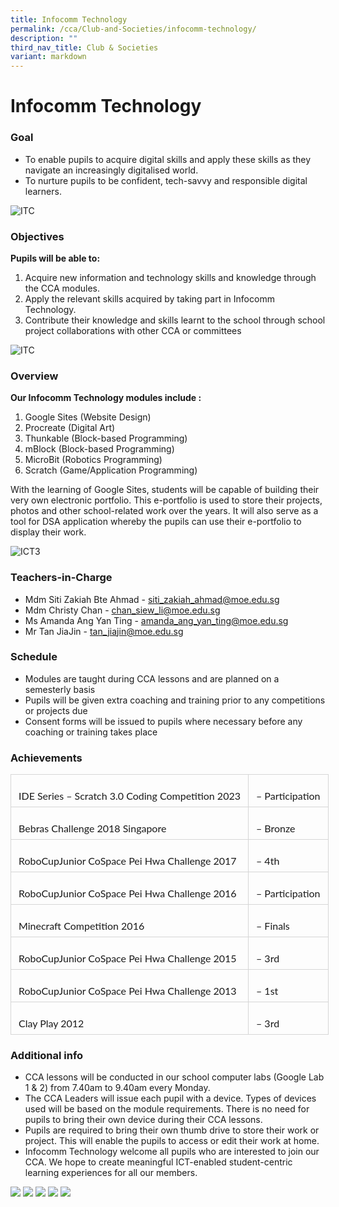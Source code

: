 ```yaml
---
title: Infocomm Technology
permalink: /cca/Club-and-Societies/infocomm-technology/
description: ""
third_nav_title: Club & Societies
variant: markdown
---
```

# Infocomm Technology
### Goal

* To enable pupils to acquire digital skills and apply these skills as they navigate an increasingly digitalised world.
* To nurture pupils to be confident, tech-savvy and responsible digital learners.

![ITC](/images/CCA/infocomm%20pic1.jpg)
### Objectives

**Pupils will be able to:**
1. Acquire new information and technology skills and knowledge through the CCA modules.
2. Apply the relevant skills acquired by taking part in Infocomm Technology.
3. Contribute their knowledge and skills learnt to the school through school project collaborations with other CCA or committees

![ITC](/images/CCA/infocomm%20pic2.jpg)
### Overview

**Our Infocomm Technology modules include :**
1. Google Sites (Website Design)
2. Procreate (Digital Art)
3. Thunkable (Block-based Programming)
4. mBlock (Block-based Programming)
5. MicroBit (Robotics Programming)
6. Scratch (Game/Application Programming)

With the learning of Google Sites, students will be capable of building their very own electronic portfolio. This e-portfolio is used to store their projects, photos and other school-related work over the years. It will also serve as a tool for DSA application whereby the pupils can use their e-portfolio to display their work.

![ICT3](/images/CCA/infocomm%20pic3.png)

### Teachers-in-Charge

* Mdm Siti Zakiah Bte Ahmad - siti_zakiah_ahmad@moe.edu.sg
* Mdm Christy Chan 		- chan_siew_li@moe.edu.sg
* Ms Amanda Ang Yan Ting 	- amanda_ang_yan_ting@moe.edu.sg
* Mr Tan JiaJin 		- tan_jiajin@moe.edu.sg


### Schedule

* Modules are taught during CCA lessons and are planned on a semesterly basis
* Pupils will be given extra coaching and training prior to any competitions or projects due
* Consent forms will be issued to pupils where necessary before any coaching or training takes place

### Achievements  

<table class="MsoNormalTable" border="0" cellspacing="0" cellpadding="0" width="575" style="width:431.5pt;border-collapse:collapse;mso-yfti-tbllook:1184"><tbody><tr style="mso-yfti-irow:0;mso-yfti-firstrow:yes"><td valign="top" style="border:solid #D6D6D6 1.0pt;mso-border-alt:solid #D6D6D6 .25pt;
  mso-border-bottom-alt:solid #D6D6D6 .75pt;padding:6.0pt 9.0pt 6.0pt 9.0pt"><p class="MsoNormal" style="margin-bottom:0cm;line-height:normal"><span lang="EN-SG" style="font-size:12.0pt;font-family:&quot;Lato&quot;,sans-serif;mso-fareast-font-family:
  &quot;Times New Roman&quot;;mso-bidi-font-family:&quot;Times New Roman&quot;;mso-font-kerning:
  0pt;mso-ligatures:none;mso-fareast-language:EN-SG">IDE Series – Scratch 3.0 Coding Competition 2023</span></p></td><td valign="top" style="border:solid #D6D6D6 1.0pt;border-left:none;mso-border-left-alt:
  solid #D6D6D6 .25pt;mso-border-alt:solid #D6D6D6 .25pt;mso-border-bottom-alt:
  solid #D6D6D6 .75pt;padding:6.0pt 9.0pt 6.0pt 9.0pt"><p class="MsoNormal" style="margin-bottom:0cm;line-height:normal"><span lang="EN-SG" style="font-size:12.0pt;font-family:&quot;Lato&quot;,sans-serif;mso-fareast-font-family:
  &quot;Times New Roman&quot;;mso-bidi-font-family:&quot;Times New Roman&quot;;mso-font-kerning:
  0pt;mso-ligatures:none;mso-fareast-language:EN-SG">– Participation</span></p></td></tr><tr style="mso-yfti-irow:1"><td valign="top" style="border:solid #D6D6D6 1.0pt;border-top:none;mso-border-top-alt:
  solid #D6D6D6 .25pt;mso-border-alt:solid #D6D6D6 .25pt;mso-border-bottom-alt:
  solid #D6D6D6 .75pt;padding:6.0pt 9.0pt 6.0pt 9.0pt"><p class="MsoNormal" style="margin-bottom:0cm;line-height:normal"><span lang="EN-SG" style="font-size:12.0pt;font-family:&quot;Lato&quot;,sans-serif;mso-fareast-font-family:
  &quot;Times New Roman&quot;;mso-bidi-font-family:&quot;Times New Roman&quot;;mso-font-kerning:
  0pt;mso-ligatures:none;mso-fareast-language:EN-SG">Bebras Challenge 2018 Singapore</span></p></td><td valign="top" style="border-top:none;border-left:none;border-bottom:solid #D6D6D6 1.0pt;
  border-right:solid #D6D6D6 1.0pt;mso-border-top-alt:solid #D6D6D6 .25pt;
  mso-border-left-alt:solid #D6D6D6 .25pt;mso-border-alt:solid #D6D6D6 .25pt;
  mso-border-bottom-alt:solid #D6D6D6 .75pt;padding:6.0pt 9.0pt 6.0pt 9.0pt"><p class="MsoNormal" style="margin-bottom:0cm;line-height:normal"><span lang="EN-SG" style="font-size:12.0pt;font-family:&quot;Lato&quot;,sans-serif;mso-fareast-font-family:
  &quot;Times New Roman&quot;;mso-bidi-font-family:&quot;Times New Roman&quot;;mso-font-kerning:
  0pt;mso-ligatures:none;mso-fareast-language:EN-SG">– Bronze</span></p></td></tr><tr style="mso-yfti-irow:2"><td valign="top" style="border:solid #D6D6D6 1.0pt;border-top:none;mso-border-top-alt:
  solid #D6D6D6 .25pt;mso-border-alt:solid #D6D6D6 .25pt;mso-border-bottom-alt:
  solid #D6D6D6 .75pt;padding:6.0pt 9.0pt 6.0pt 9.0pt"><p class="MsoNormal" style="margin-bottom:0cm;line-height:normal"><span lang="EN-SG" style="font-size:12.0pt;font-family:&quot;Lato&quot;,sans-serif;mso-fareast-font-family:
  &quot;Times New Roman&quot;;mso-bidi-font-family:&quot;Times New Roman&quot;;mso-font-kerning:
  0pt;mso-ligatures:none;mso-fareast-language:EN-SG">RoboCupJunior CoSpace Pei Hwa Challenge 2017</span></p></td><td valign="top" style="border-top:none;border-left:none;border-bottom:solid #D6D6D6 1.0pt;
  border-right:solid #D6D6D6 1.0pt;mso-border-top-alt:solid #D6D6D6 .25pt;
  mso-border-left-alt:solid #D6D6D6 .25pt;mso-border-alt:solid #D6D6D6 .25pt;
  mso-border-bottom-alt:solid #D6D6D6 .75pt;padding:6.0pt 9.0pt 6.0pt 9.0pt"><p class="MsoNormal" style="margin-bottom:0cm;line-height:normal"><span lang="EN-SG" style="font-size:12.0pt;font-family:&quot;Lato&quot;,sans-serif;mso-fareast-font-family:
  &quot;Times New Roman&quot;;mso-bidi-font-family:&quot;Times New Roman&quot;;mso-font-kerning:
  0pt;mso-ligatures:none;mso-fareast-language:EN-SG">– 4th</span></p></td></tr><tr style="mso-yfti-irow:3"><td valign="top" style="border:solid #D6D6D6 1.0pt;border-top:none;mso-border-top-alt:
  solid #D6D6D6 .25pt;mso-border-alt:solid #D6D6D6 .25pt;mso-border-bottom-alt:
  solid #D6D6D6 .75pt;padding:6.0pt 9.0pt 6.0pt 9.0pt"><p class="MsoNormal" style="margin-bottom:0cm;line-height:normal"><span lang="EN-SG" style="font-size:12.0pt;font-family:&quot;Lato&quot;,sans-serif;mso-fareast-font-family:
  &quot;Times New Roman&quot;;mso-bidi-font-family:&quot;Times New Roman&quot;;mso-font-kerning:
  0pt;mso-ligatures:none;mso-fareast-language:EN-SG">RoboCupJunior CoSpace Pei Hwa Challenge 2016</span></p></td><td valign="top" style="border-top:none;border-left:none;border-bottom:solid #D6D6D6 1.0pt;
  border-right:solid #D6D6D6 1.0pt;mso-border-top-alt:solid #D6D6D6 .25pt;
  mso-border-left-alt:solid #D6D6D6 .25pt;mso-border-alt:solid #D6D6D6 .25pt;
  mso-border-bottom-alt:solid #D6D6D6 .75pt;padding:6.0pt 9.0pt 6.0pt 9.0pt"><p class="MsoNormal" style="margin-bottom:0cm;line-height:normal"><span lang="EN-SG" style="font-size:12.0pt;font-family:&quot;Lato&quot;,sans-serif;mso-fareast-font-family:
  &quot;Times New Roman&quot;;mso-bidi-font-family:&quot;Times New Roman&quot;;mso-font-kerning:
  0pt;mso-ligatures:none;mso-fareast-language:EN-SG">– Participation</span></p></td></tr><tr style="mso-yfti-irow:4"><td valign="top" style="border:solid #D6D6D6 1.0pt;border-top:none;mso-border-top-alt:
  solid #D6D6D6 .25pt;mso-border-alt:solid #D6D6D6 .25pt;mso-border-bottom-alt:
  solid #D6D6D6 .75pt;padding:6.0pt 9.0pt 6.0pt 9.0pt"><p class="MsoNormal" style="margin-bottom:0cm;line-height:normal"><span lang="EN-SG" style="font-size:12.0pt;font-family:&quot;Lato&quot;,sans-serif;mso-fareast-font-family:
  &quot;Times New Roman&quot;;mso-bidi-font-family:&quot;Times New Roman&quot;;mso-font-kerning:
  0pt;mso-ligatures:none;mso-fareast-language:EN-SG">Minecraft Competition 2016</span></p></td><td valign="top" style="border-top:none;border-left:none;border-bottom:solid #D6D6D6 1.0pt;
  border-right:solid #D6D6D6 1.0pt;mso-border-top-alt:solid #D6D6D6 .25pt;
  mso-border-left-alt:solid #D6D6D6 .25pt;mso-border-alt:solid #D6D6D6 .25pt;
  mso-border-bottom-alt:solid #D6D6D6 .75pt;padding:6.0pt 9.0pt 6.0pt 9.0pt"><p class="MsoNormal" style="margin-bottom:0cm;line-height:normal"><span lang="EN-SG" style="font-size:12.0pt;font-family:&quot;Lato&quot;,sans-serif;mso-fareast-font-family:
  &quot;Times New Roman&quot;;mso-bidi-font-family:&quot;Times New Roman&quot;;mso-font-kerning:
  0pt;mso-ligatures:none;mso-fareast-language:EN-SG">– Finals</span></p></td></tr><tr style="mso-yfti-irow:5"><td valign="top" style="border:solid #D6D6D6 1.0pt;border-top:none;mso-border-top-alt:
  solid #D6D6D6 .25pt;mso-border-alt:solid #D6D6D6 .25pt;mso-border-bottom-alt:
  solid #D6D6D6 .75pt;padding:6.0pt 9.0pt 6.0pt 9.0pt"><p class="MsoNormal" style="margin-bottom:0cm;line-height:normal"><span lang="EN-SG" style="font-size:12.0pt;font-family:&quot;Lato&quot;,sans-serif;mso-fareast-font-family:
  &quot;Times New Roman&quot;;mso-bidi-font-family:&quot;Times New Roman&quot;;mso-font-kerning:
  0pt;mso-ligatures:none;mso-fareast-language:EN-SG">RoboCupJunior CoSpace Pei Hwa Challenge 2015</span></p></td><td valign="top" style="border-top:none;border-left:none;border-bottom:solid #D6D6D6 1.0pt;
  border-right:solid #D6D6D6 1.0pt;mso-border-top-alt:solid #D6D6D6 .25pt;
  mso-border-left-alt:solid #D6D6D6 .25pt;mso-border-alt:solid #D6D6D6 .25pt;
  mso-border-bottom-alt:solid #D6D6D6 .75pt;padding:6.0pt 9.0pt 6.0pt 9.0pt"><p class="MsoNormal" style="margin-bottom:0cm;line-height:normal"><span lang="EN-SG" style="font-size:12.0pt;font-family:&quot;Lato&quot;,sans-serif;mso-fareast-font-family:
  &quot;Times New Roman&quot;;mso-bidi-font-family:&quot;Times New Roman&quot;;mso-font-kerning:
  0pt;mso-ligatures:none;mso-fareast-language:EN-SG">– 3rd</span></p></td></tr><tr style="mso-yfti-irow:6"><td valign="top" style="border:solid #D6D6D6 1.0pt;border-top:none;mso-border-top-alt:
  solid #D6D6D6 .25pt;mso-border-alt:solid #D6D6D6 .25pt;mso-border-bottom-alt:
  solid #D6D6D6 .75pt;padding:6.0pt 9.0pt 6.0pt 9.0pt"><p class="MsoNormal" style="margin-bottom:0cm;line-height:normal"><span lang="EN-SG" style="font-size:12.0pt;font-family:&quot;Lato&quot;,sans-serif;mso-fareast-font-family:
  &quot;Times New Roman&quot;;mso-bidi-font-family:&quot;Times New Roman&quot;;mso-font-kerning:
  0pt;mso-ligatures:none;mso-fareast-language:EN-SG">RoboCupJunior CoSpace Pei Hwa Challenge 2013</span></p></td><td valign="top" style="border-top:none;border-left:none;border-bottom:solid #D6D6D6 1.0pt;
  border-right:solid #D6D6D6 1.0pt;mso-border-top-alt:solid #D6D6D6 .25pt;
  mso-border-left-alt:solid #D6D6D6 .25pt;mso-border-alt:solid #D6D6D6 .25pt;
  mso-border-bottom-alt:solid #D6D6D6 .75pt;padding:6.0pt 9.0pt 6.0pt 9.0pt"><p class="MsoNormal" style="margin-bottom:0cm;line-height:normal"><span lang="EN-SG" style="font-size:12.0pt;font-family:&quot;Lato&quot;,sans-serif;mso-fareast-font-family:
  &quot;Times New Roman&quot;;mso-bidi-font-family:&quot;Times New Roman&quot;;mso-font-kerning:
  0pt;mso-ligatures:none;mso-fareast-language:EN-SG">– 1st</span></p></td></tr><tr style="mso-yfti-irow:7;mso-yfti-lastrow:yes"><td valign="top" style="border:solid #D6D6D6 1.0pt;border-top:none;mso-border-top-alt:
  solid #D6D6D6 .25pt;mso-border-alt:solid #D6D6D6 .25pt;padding:6.0pt 9.0pt 6.0pt 9.0pt"><p class="MsoNormal" style="margin-bottom:0cm;line-height:normal"><span lang="EN-SG" style="font-size:12.0pt;font-family:&quot;Lato&quot;,sans-serif;mso-fareast-font-family:
  &quot;Times New Roman&quot;;mso-bidi-font-family:&quot;Times New Roman&quot;;mso-font-kerning:
  0pt;mso-ligatures:none;mso-fareast-language:EN-SG">Clay Play 2012</span></p></td><td valign="top" style="border-top:none;border-left:none;border-bottom:solid #D6D6D6 1.0pt;
  border-right:solid #D6D6D6 1.0pt;mso-border-top-alt:solid #D6D6D6 .25pt;
  mso-border-left-alt:solid #D6D6D6 .25pt;mso-border-alt:solid #D6D6D6 .25pt;
  padding:6.0pt 9.0pt 6.0pt 9.0pt"><p class="MsoNormal" style="margin-bottom:0cm;line-height:normal"><span lang="EN-SG" style="font-size:12.0pt;font-family:&quot;Lato&quot;,sans-serif;mso-fareast-font-family:
  &quot;Times New Roman&quot;;mso-bidi-font-family:&quot;Times New Roman&quot;;mso-font-kerning:
  0pt;mso-ligatures:none;mso-fareast-language:EN-SG">– 3rd</span></p></td></tr></tbody></table>


### Additional info

* CCA lessons will be conducted in our school computer labs (Google Lab 1 &amp; 2) from 7.40am to 9.40am every Monday.
* The CCA Leaders will issue each pupil with a device. Types of devices used will be based on the module requirements. There is no need for pupils to bring their own device during their CCA lessons.
* Pupils are required to bring their own thumb drive to store their work or project. This will enable the pupils to access or edit their work at home.
* Infocomm Technology welcome all pupils who are interested to join our CCA. We hope to create meaningful ICT-enabled student-centric learning experiences for all our members.


![](/images/20180226_080954.jpg)
![](/images/20180226_080911-e1520319959781.jpg)
![](/images/20180226_081046-1350x1137.jpg)
![](/images/IMG_0205-1350x1013-1.jpg)
![](/images/20180224_091141-1350x759.jpg)